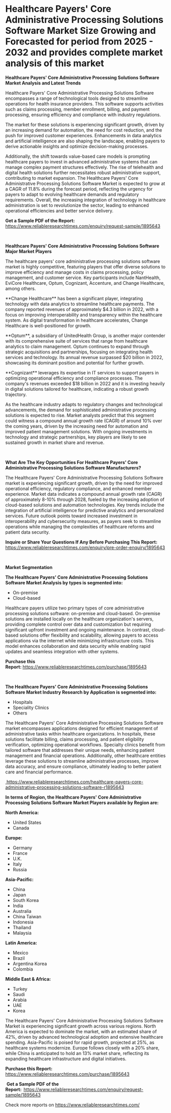 <p><h1>Healthcare Payers' Core Administrative Processing Solutions Software Market Size Growing and Forecasted for period from 2025 - 2032 and provides complete market analysis of this market</h1></p><p><strong>Healthcare Payers' Core Administrative Processing Solutions Software Market Analysis and Latest Trends</strong></p>
<p><p>Healthcare Payers' Core Administrative Processing Solutions Software encompasses a range of technological tools designed to streamline operations for health insurance providers. This software supports activities such as claims processing, member enrollment, billing, and payment processing, ensuring efficiency and compliance with industry regulations.</p><p>The market for these solutions is experiencing significant growth, driven by an increasing demand for automation, the need for cost reduction, and the push for improved customer experiences. Enhancements in data analytics and artificial intelligence are also shaping the landscape, enabling payers to derive actionable insights and optimize decision-making processes.</p><p>Additionally, the shift towards value-based care models is prompting healthcare payers to invest in advanced administrative systems that can manage complex payment structures effectively. The rise of telehealth and digital health solutions further necessitates robust administrative support, contributing to market expansion. The Healthcare Payers' Core Administrative Processing Solutions Software Market is expected to grow at a CAGR of 11.8% during the forecast period, reflecting the urgency for payers to adapt to evolving healthcare demands and regulatory requirements. Overall, the increasing integration of technology in healthcare administration is set to revolutionize the sector, leading to enhanced operational efficiencies and better service delivery.</p></p>
<p><strong>Get a Sample PDF of the Report:&nbsp;</strong> <a href="https://www.reliableresearchtimes.com/enquiry/request-sample/1895643?utm_campaign=3255&utm_medium=2&utm_source=Github&utm_content=ia&utm_term=28032025&utm_id=healthcare-payers-core-administrative-processing-solutions-software">https://www.reliableresearchtimes.com/enquiry/request-sample/1895643</a></p>
<p>&nbsp;</p>
<p><strong>Healthcare Payers' Core Administrative Processing Solutions Software Major Market Players</strong></p>
<p><p>The healthcare payers' core administrative processing solutions software market is highly competitive, featuring players that offer diverse solutions to improve efficiency and manage costs in claims processing, policy management, and customer service. Key participants include NantHealth, EviCore Healthcare, Optum, Cognizant, Accenture, and Change Healthcare, among others.</p><p>**Change Healthcare** has been a significant player, integrating technology with data analytics to streamline healthcare payments. The company reported revenues of approximately $4.3 billion in 2022, with a focus on improving interoperability and transparency within the healthcare system. As digital transformation in healthcare accelerates, Change Healthcare is well-positioned for growth.</p><p>**Optum**, a subsidiary of UnitedHealth Group, is another major contender with its comprehensive suite of services that range from healthcare analytics to claim management. Optum continues to expand through strategic acquisitions and partnerships, focusing on integrating health services and technology. Its annual revenue surpassed $20 billion in 2022, showcasing its dominant position and potential for further growth.</p><p>**Cognizant** leverages its expertise in IT services to support payers in optimizing operational efficiency and compliance processes. The company's revenues exceeded $18 billion in 2022 and it is investing heavily in digital solutions tailored for healthcare, indicating a robust growth trajectory.</p><p>As the healthcare industry adapts to regulatory changes and technological advancements, the demand for sophisticated administrative processing solutions is expected to rise. Market analysts predict that this segment could witness a compound annual growth rate (CAGR) of around 10% over the coming years, driven by the increasing need for automation and improved patient management solutions. With ongoing investments in technology and strategic partnerships, key players are likely to see sustained growth in market share and revenue.</p></p>
<p>&nbsp;</p>
<p><strong>What Are The Key Opportunities For Healthcare Payers' Core Administrative Processing Solutions Software Manufacturers?</strong></p>
<p><p>The Healthcare Payers' Core Administrative Processing Solutions Software market is experiencing significant growth, driven by the need for improved operational efficiency, regulatory compliance, and enhanced member experience. Market data indicates a compound annual growth rate (CAGR) of approximately 8-10% through 2028, fueled by the increasing adoption of cloud-based solutions and automation technologies. Key trends include the integration of artificial intelligence for predictive analytics and personalized services. Future outlook points toward increased investment in interoperability and cybersecurity measures, as payers seek to streamline operations while managing the complexities of healthcare reforms and patient data security.</p></p>
<p><strong>Inquire or Share Your Questions If Any Before Purchasing This Report:</strong> <a href="https://www.reliableresearchtimes.com/enquiry/pre-order-enquiry/1895643?utm_campaign=3255&utm_medium=2&utm_source=Github&utm_content=ia&utm_term=28032025&utm_id=healthcare-payers-core-administrative-processing-solutions-software">https://www.reliableresearchtimes.com/enquiry/pre-order-enquiry/1895643</a></p>
<p>&nbsp;</p>
<p><strong>Market Segmentation</strong></p>
<p><strong>The Healthcare Payers' Core Administrative Processing Solutions Software Market Analysis by types is segmented into:</strong></p>
<p><ul><li>On-premise</li><li>Cloud-based</li></ul></p>
<p><p>Healthcare payers utilize two primary types of core administrative processing solutions software: on-premise and cloud-based. On-premise solutions are installed locally on the healthcare organization's servers, providing complete control over data and customization but requiring significant upfront investment and ongoing maintenance. In contrast, cloud-based solutions offer flexibility and scalability, allowing payers to access applications via the internet while minimizing infrastructure costs. This model enhances collaboration and data security while enabling rapid updates and seamless integration with other systems.</p></p>
<p><strong>Purchase this Report:&nbsp;</strong><a href="https://www.reliableresearchtimes.com/purchase/1895643?utm_campaign=3255&utm_medium=2&utm_source=Github&utm_content=ia&utm_term=28032025&utm_id=healthcare-payers-core-administrative-processing-solutions-software">https://www.reliableresearchtimes.com/purchase/1895643</a></p>
<p>&nbsp;</p>
<p><strong>The Healthcare Payers' Core Administrative Processing Solutions Software Market Industry Research by Application is segmented into:</strong></p>
<p><ul><li>Hospitals</li><li>Speciality Clinics</li><li>Others</li></ul></p>
<p><p>The Healthcare Payers' Core Administrative Processing Solutions Software market encompasses applications designed for efficient management of administrative tasks within healthcare organizations. In hospitals, these solutions facilitate billing, claims processing, and patient eligibility verification, optimizing operational workflows. Specialty clinics benefit from tailored software that addresses their unique needs, enhancing patient management and financial operations. Additionally, other healthcare entities leverage these solutions to streamline administrative processes, improve data accuracy, and ensure compliance, ultimately leading to better patient care and financial performance.</p></p>
<p><a href="https://www.reliableresearchtimes.com/healthcare-payers-core-administrative-processing-solutions-software-r1895643?utm_campaign=3255&utm_medium=2&utm_source=Github&utm_content=ia&utm_term=28032025&utm_id=healthcare-payers-core-administrative-processing-solutions-software">&nbsp;https://www.reliableresearchtimes.com/healthcare-payers-core-administrative-processing-solutions-software-r1895643</a></p>
<p><strong>In terms of Region, the Healthcare Payers' Core Administrative Processing Solutions Software Market Players available by Region are:</strong></p>
<p>
    <p> <strong> North America: </strong>
        <ul>
            <li>United States</li>
            <li>Canada</li>
        </ul>
        </p> 
    <p> <strong> Europe: </strong>
        <ul>
            <li>Germany</li>
            <li>France</li>
            <li>U.K.</li>
            <li>Italy</li>
            <li>Russia</li>
        </ul>
        </p> 
    <p> <strong> Asia-Pacific: </strong>
        <ul>
            <li>China</li>
            <li>Japan</li>
            <li>South Korea</li>
            <li>India</li>
            <li>Australia</li>
            <li>China Taiwan</li>
            <li>Indonesia</li>
            <li>Thailand</li>
            <li>Malaysia</li>
        </ul>
        </p> 
    <p> <strong> Latin America: </strong>
        <ul>
            <li>Mexico</li>
            <li>Brazil</li>
            <li>Argentina Korea</li>
            <li>Colombia</li>
        </ul>
        </p> 
    <p> <strong> Middle East & Africa: </strong>
        <ul>
            <li>Turkey</li>
            <li>Saudi</li>
            <li>Arabia</li>
            <li>UAE</li>
            <li>Korea</li>
        </ul>
    </p>
    </p>
<p><p>The Healthcare Payers' Core Administrative Processing Solutions Software Market is experiencing significant growth across various regions. North America is expected to dominate the market, with an estimated share of 42%, driven by advanced technological adoption and extensive healthcare spending. Asia-Pacific is poised for rapid growth, projected at 25%, as healthcare systems modernize. Europe follows closely with a 20% share, while China is anticipated to hold an 13% market share, reflecting its expanding healthcare infrastructure and digital initiatives.</p></p>
<p><strong>Purchase this Report: </strong><a href="https://www.reliableresearchtimes.com/purchase/1895643?utm_campaign=3255&utm_medium=2&utm_source=Github&utm_content=ia&utm_term=28032025&utm_id=healthcare-payers-core-administrative-processing-solutions-software">https://www.reliableresearchtimes.com/purchase/1895643</a></p>
<p>&nbsp;<strong>Get a Sample PDF of the Report:&nbsp;&nbsp;</strong><a href="https://www.reliableresearchtimes.com/enquiry/request-sample/1895643?utm_campaign=3255&utm_medium=2&utm_source=Github&utm_content=ia&utm_term=28032025&utm_id=healthcare-payers-core-administrative-processing-solutions-software">https://www.reliableresearchtimes.com/enquiry/request-sample/1895643</a></p>
<p><strong></strong></p>
<p>Check more reports on <a href="https://www.reliableresearchtimes.com/?utm_campaign=3255&utm_medium=2&utm_source=Github&utm_content=ia&utm_term=28032025&utm_id=healthcare-payers-core-administrative-processing-solutions-software">https://www.reliableresearchtimes.com/</a></p>